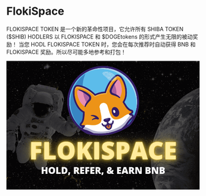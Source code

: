 # FlokiSpace

FLOKISPACE TOKEN 是一个新的革命性项目，它允许所有 SHIBA TOKEN ($SHIB) HODLERS 以 FLOKISPACE 和 $DOGEtokens 的形式产生无限的被动奖励！
当您 HODL FLOKISPACE TOKEN 时，您会在每次推荐时自动获得 BNB 和 FLOKISPACE 奖励。所以尽可能多地参考和打包！

![flokispace-dapp-collectibles-bsc-image1_13edd93399b888e11cbe96825edd33dc](flokispace-dapp-collectibles-bsc-image1_13edd93399b888e11cbe96825edd33dc.png)
